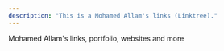```yaml
---
description: "This is a Mohamed Allam's links (Linktree)."
---
```


Mohamed Allam's links, portfolio, websites and more
